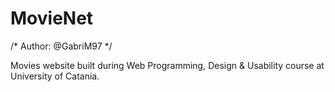# MovieNet

/*
  Author: @GabriM97
*/

Movies website built during Web Programming, Design &amp; Usability course at University of Catania.
